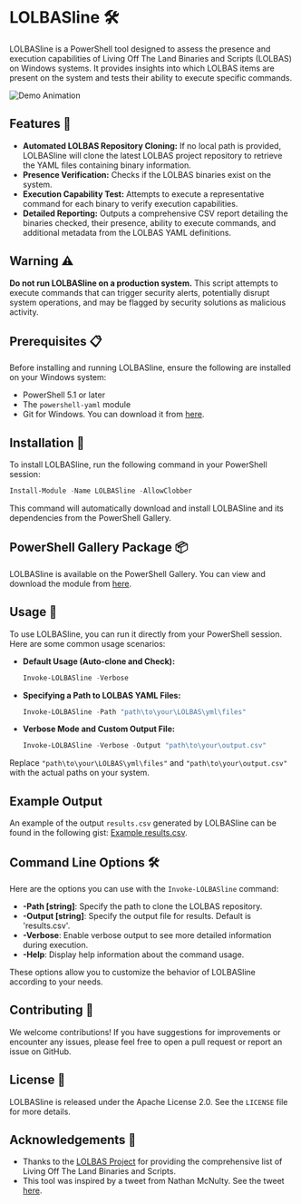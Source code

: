 # LOLBASline 🛠️

LOLBASline is a PowerShell tool designed to assess the presence and execution capabilities of Living Off The Land Binaries and Scripts (LOLBAS) on Windows systems. It provides insights into which LOLBAS items are present on the system and tests their ability to execute specific commands.

<img src="static/demo.gif" alt="Demo Animation" />

## Features 🌟

- **Automated LOLBAS Repository Cloning:** If no local path is provided, LOLBASline will clone the latest LOLBAS project repository to retrieve the YAML files containing binary information.
- **Presence Verification:** Checks if the LOLBAS binaries exist on the system.
- **Execution Capability Test:** Attempts to execute a representative command for each binary to verify execution capabilities.
- **Detailed Reporting:** Outputs a comprehensive CSV report detailing the binaries checked, their presence, ability to execute commands, and additional metadata from the LOLBAS YAML definitions.

## Warning ⚠️

**Do not run LOLBASline on a production system.** This script attempts to execute commands that can trigger security alerts, potentially disrupt system operations, and may be flagged by security solutions as malicious activity.

## Prerequisites 📋

Before installing and running LOLBASline, ensure the following are installed on your Windows system:

- PowerShell 5.1 or later
- The `powershell-yaml` module
- Git for Windows. You can download it from [here](https://git-scm.com/download/win).

## Installation 💾

To install LOLBASline, run the following command in your PowerShell session:

```powershell
Install-Module -Name LOLBASline -AllowClobber
```

This command will automatically download and install LOLBASline and its dependencies from the PowerShell Gallery.

## PowerShell Gallery Package 📦

LOLBASline is available on the PowerShell Gallery. You can view and download the module from [here](https://www.powershellgallery.com/packages/LOLBASline).

## Usage 🚀

To use LOLBASline, you can run it directly from your PowerShell session. Here are some common usage scenarios:

- **Default Usage (Auto-clone and Check):**

  ```powershell
  Invoke-LOLBASline -Verbose
  ```

- **Specifying a Path to LOLBAS YAML Files:**

  ```powershell
  Invoke-LOLBASline -Path "path\to\your\LOLBAS\yml\files"
  ```

- **Verbose Mode and Custom Output File:**

  ```powershell
  Invoke-LOLBASline -Verbose -Output "path\to\your\output.csv"
  ```

Replace `"path\to\your\LOLBAS\yml\files"` and `"path\to\your\output.csv"` with the actual paths on your system.

## Example Output

An example of the output `results.csv` generated by LOLBASline can be found in the following gist: [Example results.csv](https://gist.github.com/josehelps/21c6b94ca9d54810af6f8e490b9bbe1b).

## Command Line Options 🛠️

Here are the options you can use with the `Invoke-LOLBASline` command:

- **-Path [string]**: Specify the path to clone the LOLBAS repository.
- **-Output [string]**: Specify the output file for results. Default is 'results.csv'.
- **-Verbose**: Enable verbose output to see more detailed information during execution.
- **-Help**: Display help information about the command usage.

These options allow you to customize the behavior of LOLBASline according to your needs.

## Contributing 🤝

We welcome contributions! If you have suggestions for improvements or encounter any issues, please feel free to open a pull request or report an issue on GitHub.

## License 📄

LOLBASline is released under the Apache License 2.0. See the `LICENSE` file for more details.

## Acknowledgements 🙏

- Thanks to the [LOLBAS Project](https://github.com/LOLBAS-Project/LOLBAS) for providing the comprehensive list of Living Off The Land Binaries and Scripts. 
- This tool was inspired by a tweet from Nathan McNulty. See the tweet [here](https://twitter.com/NathanMcNulty/status/1577184175765213185).